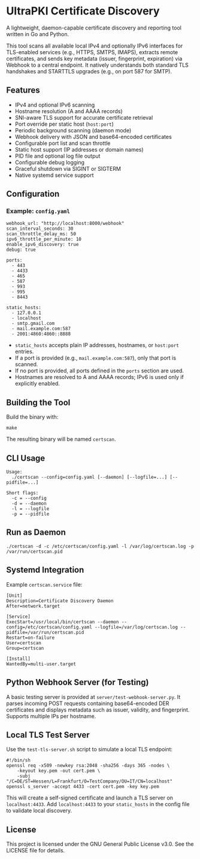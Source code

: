 # UltraPKI Certificate Discovery

A lightweight, daemon-capable certificate discovery and reporting tool written in Go and Python.

This tool scans all available local IPv4 and optionally IPv6 interfaces for TLS-enabled services (e.g., HTTPS, SMTPS, IMAPS), extracts remote certificates, and sends key metadata (issuer, fingerprint, expiration) via Webhook to a central endpoint. It natively understands both standard TLS handshakes and STARTTLS upgrades (e.g., on port 587 for SMTP).

## Features

* IPv4 and optional IPv6 scanning
* Hostname resolution (A and AAAA records)
* SNI-aware TLS support for accurate certificate retrieval
* Port override per static host (`host:port`)
* Periodic background scanning (daemon mode)
* Webhook delivery with JSON and base64-encoded certificates
* Configurable port list and scan throttle
* Static host support (IP addresses or domain names)
* PID file and optional log file output
* Configurable debug logging
* Graceful shutdown via SIGINT or SIGTERM
* Native systemd service support

## Configuration

### Example: `config.yaml`

```
webhook_url: "http://localhost:8000/webhook"
scan_interval_seconds: 30
scan_throttle_delay_ms: 50
ipv6_throttle_per_minute: 10
enable_ipv6_discovery: true
debug: true

ports:
  - 443
  - 4433
  - 465
  - 587
  - 993
  - 995
  - 8443

static_hosts:
  - 127.0.0.1
  - localhost
  - smtp.gmail.com
  - mail.example.com:587
  - 2001:4860:4860::8888
```

* `static_hosts` accepts plain IP addresses, hostnames, or `host:port` entries.
* If a port is provided (e.g., `mail.example.com:587`), only that port is scanned.
* If no port is provided, all ports defined in the `ports` section are used.
* Hostnames are resolved to A and AAAA records; IPv6 is used only if explicitly enabled.

## Building the Tool

Build the binary with:

```
make
```

The resulting binary will be named `certscan`.

## CLI Usage

```
Usage:
  ./certscan --config=config.yaml [--daemon] [--logfile=...] [--pidfile=...]

Short flags:
  -c = --config
  -d = --daemon
  -l = --logfile
  -p = --pidfile
```

## Run as Daemon

```
./certscan -d -c /etc/certscan/config.yaml -l /var/log/certscan.log -p /var/run/certscan.pid
```

## Systemd Integration

Example `certscan.service` file:

```
[Unit]
Description=Certificate Discovery Daemon
After=network.target

[Service]
ExecStart=/usr/local/bin/certscan --daemon --config=/etc/certscan/config.yaml --logfile=/var/log/certscan.log --pidfile=/var/run/certscan.pid
Restart=on-failure
User=certscan
Group=certscan

[Install]
WantedBy=multi-user.target
```

## Python Webhook Server (for Testing)

A basic testing server is provided at `server/test-webhook-server.py`.
It parses incoming POST requests containing base64-encoded DER certificates and displays metadata such as issuer, validity, and fingerprint.
Supports multiple IPs per hostname.

## Local TLS Test Server

Use the `test-tls-server.sh` script to simulate a local TLS endpoint:

```
#!/bin/sh
openssl req -x509 -newkey rsa:2048 -sha256 -days 365 -nodes \
    -keyout key.pem -out cert.pem \
    -subj "/C=DE/ST=Hessen/L=Frankfurt/O=TestCompany/OU=IT/CN=localhost"
openssl s_server -accept 4433 -cert cert.pem -key key.pem
```

This will create a self-signed certificate and launch a TLS server on `localhost:4433`.
Add `localhost:4433` to your `static_hosts` in the config file to validate local discovery.

## License

This project is licensed under the GNU General Public License v3.0. See the LICENSE file for details.
